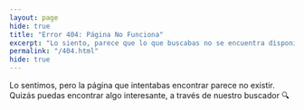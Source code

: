 ```yaml
---
layout: page
hide: true
title: "Error 404: Página No Funciona"
excerpt: "Lo siento, parece que lo que buscabas no se encuentra disponible, te invito a que pruebes a realizar alguna otra búsqueda."
permalink: "/404.html"
hide: true
---
```


Lo sentimos, pero la página que intentabas encontrar parece no existir. Quizás puedas encontrar algo interesante, a través de nuestro buscador 🔍

<div>
<script async src="https://cse.google.com/cse.js?cx=034f449078f9bd39e"></script>
<div class="gcse-search"></div>
</div>